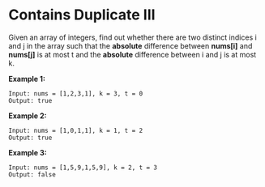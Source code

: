 # Contains Duplicate III

Given an array of integers, find out whether there are two distinct indices i and j in the array such that the __absolute__ difference between __nums[i]__ and __nums[j]__ is at most t and the __absolute__ difference between i and j is at most k.

__Example 1:__

```
Input: nums = [1,2,3,1], k = 3, t = 0
Output: true
```

__Example 2:__

```
Input: nums = [1,0,1,1], k = 1, t = 2
Output: true
```

__Example 3:__

```
Input: nums = [1,5,9,1,5,9], k = 2, t = 3
Output: false
```